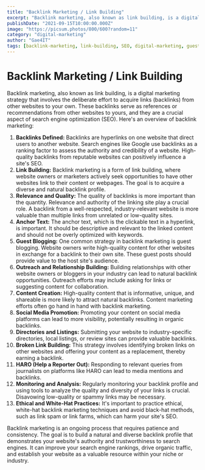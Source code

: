 ```yaml
---
title: "Backlink Marketing / Link Building"
excerpt: "Backlink marketing, also known as link building, is a digital marketing strategy that involves the deliberate effort to acquire links (backlinks) from other websites to your own."
publishDate: "2021-09-15T10:00:00.000Z"
image: "https://picsum.photos/800/600?random=11"
category: "digital-marketing"
author: "Gae4IT"
tags: [backlink-marketing, link-building, SEO, digital-marketing, guest-blogging, content-marketing]
---
```


# Backlink Marketing / Link Building

Backlink marketing, also known as link building, is a digital marketing strategy that involves the deliberate effort to acquire links (backlinks) from other websites to your own. These backlinks serve as references or recommendations from other websites to yours, and they are a crucial aspect of search engine optimization (SEO). Here's an overview of backlink marketing:

1. **Backlinks Defined:** Backlinks are hyperlinks on one website that direct users to another website. Search engines like Google use backlinks as a ranking factor to assess the authority and credibility of a website. High-quality backlinks from reputable websites can positively influence a site's SEO.
2. **Link Building:** Backlink marketing is a form of link building, where website owners or marketers actively seek opportunities to have other websites link to their content or webpages. The goal is to acquire a diverse and natural backlink profile.
3. **Relevance and Quality:** The quality of backlinks is more important than the quantity. Relevance and authority of the linking site play a crucial role. A backlink from a well-respected, industry-relevant website is more valuable than multiple links from unrelated or low-quality sites.
4. **Anchor Text:** The anchor text, which is the clickable text in a hyperlink, is important. It should be descriptive and relevant to the linked content and should not be overly optimized with keywords.
5. **Guest Blogging:** One common strategy in backlink marketing is guest blogging. Website owners write high-quality content for other websites in exchange for a backlink to their own site. These guest posts should provide value to the host site's audience.
6. **Outreach and Relationship Building:** Building relationships with other website owners or bloggers in your industry can lead to natural backlink opportunities. Outreach efforts may include asking for links or suggesting content for collaboration.
7. **Content Creation:** High-quality content that is informative, unique, and shareable is more likely to attract natural backlinks. Content marketing efforts often go hand in hand with backlink marketing.
8. **Social Media Promotion:** Promoting your content on social media platforms can lead to more visibility, potentially resulting in organic backlinks.
9. **Directories and Listings:** Submitting your website to industry-specific directories, local listings, or review sites can provide valuable backlinks.
10. **Broken Link Building:** This strategy involves identifying broken links on other websites and offering your content as a replacement, thereby earning a backlink.
11. **HARO (Help a Reporter Out):** Responding to relevant queries from journalists on platforms like HARO can lead to media mentions and backlinks.
12. **Monitoring and Analysis:** Regularly monitoring your backlink profile and using tools to analyze the quality and diversity of your links is crucial. Disavowing low-quality or spammy links may be necessary.
13. **Ethical and White-Hat Practices:** It's important to practice ethical, white-hat backlink marketing techniques and avoid black-hat methods, such as link spam or link farms, which can harm your site's SEO.

Backlink marketing is an ongoing process that requires patience and consistency. The goal is to build a natural and diverse backlink profile that demonstrates your website's authority and trustworthiness to search engines. It can improve your search engine rankings, drive organic traffic, and establish your website as a valuable resource within your niche or industry.
